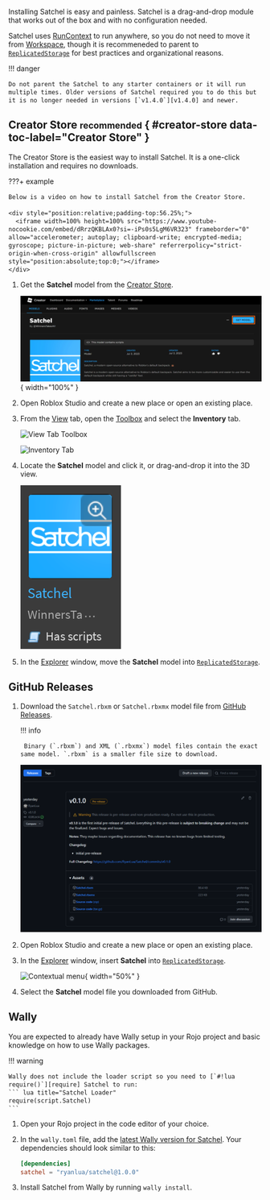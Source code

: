 Installing Satchel is easy and painless. Satchel is a drag-and-drop module that works out of the box and with no configuration needed.

Satchel uses [RunContext] to run anywhere, so you do not need to move it from [Workspace], though it is recommeneded to parent to [`ReplicatedStorage`][ReplicatedStorage] for best practices and organizational reasons.

!!! danger

    Do not parent the Satchel to any starter containers or it will run multiple times. Older versions of Satchel required you to do this but it is no longer needed in versions [`v1.4.0`][v1.4.0] and newer.

  [RunContext]: https://devforum.roblox.com/t/1938784
  [Workspace]: https://create.roblox.com/docs/reference/engine/classes/Workspace
  [ReplicatedStorage]: https://create.roblox.com/docs/reference/engine/classes/ReplicatedStorage
  [v1.4.0]: https://github.com/RyanLua/Satchel/releases/tag/v1.4.0

## Creator Store <small>recommended</small> { #creator-store data-toc-label="Creator Store" }

The Creator Store is the easiest way to install Satchel. It is a one-click installation and requires no downloads.

???+ example

    Below is a video on how to install Satchel from the Creator Store.

    <div style="position:relative;padding-top:56.25%;">
      <iframe width=100% height=100% src="https://www.youtube-nocookie.com/embed/dRrzQKBLAx0?si=-iPs0s5LgM6VR323" frameborder="0" allow="accelerometer; autoplay; clipboard-write; encrypted-media; gyroscope; picture-in-picture; web-share" referrerpolicy="strict-origin-when-cross-origin" allowfullscreen style="position:absolute;top:0;"></iframe>
    </div>

1. Get the **Satchel** model from the [Creator Store].

    ![Creator Store](assets/creator-store.png){ width="100%" }

1. Open Roblox Studio and create a new place or open an existing place.

1. From the [View] tab, open the [Toolbox] and select the **Inventory** tab.

    ![View Tab Toolbox](https://prod.docsiteassets.roblox.com/assets/studio/general/View-Tab-Toolbox.png)

    ![Inventory Tab](https://prod.docsiteassets.roblox.com/assets/studio/toolbox/Inventory-Tab.png)

1. Locate the **Satchel** model and click it, or drag-and-drop it into the 3D view.

    ![Toolbox](assets/store-card.png)

1. In the [Explorer] window, move the **Satchel** model into [`ReplicatedStorage`][ReplicatedStorage].

  [Creator Store]: https://create.roblox.com/store/asset/13947506401
  [View]: https://create.roblox.com/docs/studio/view-tab
  [Toolbox]: https://create.roblox.com/docs/projects/assets/toolbox
  [Explorer]: https://create.roblox.com/docs/studio/explorer

## GitHub Releases

1. Download the `Satchel.rbxm` or `Satchel.rbxmx` model file from [GitHub Releases].

    !!! info

        Binary (`.rbxm`) and XML (`.rbxmx`) model files contain the exact same model. `.rbxm` is a smaller file size to download.

    ![GitHub Release](assets/github-releases.png)

1. Open Roblox Studio and create a new place or open an existing place.

1. In the [Explorer] window, insert **Satchel** into [`ReplicatedStorage`][ReplicatedStorage].

    ![Contextual menu](https://prod.docsiteassets.roblox.com/assets/studio/explorer/Context-Menu-Service.png){ width="50%" }

1. Select the **Satchel** model file you downloaded from GitHub.

  [GitHub Releases]: https://github.com/RyanLua/Satchel/releases

## Wally

You are expected to already have Wally setup in your Rojo project and basic knowledge on how to use Wally packages.

!!! warning

    Wally does not include the loader script so you need to [`#!lua require()`][require] Satchel to run:
    ``` lua title="Satchel Loader"
    require(script.Satchel)
    ```

1. Open your Rojo project in the code editor of your choice.

1. In the `wally.toml` file, add the [latest Wally version for Satchel][Wally]. Your dependencies should look similar to this:

    ``` toml title="wally.toml"
    [dependencies]
    satchel = "ryanlua/satchel@1.0.0"
    ```

1. Install Satchel from Wally by running `wally install`.

  [Wally]: https://wally.run/package/ryanlua/satchel
  [require]: https://create.roblox.com/docs/reference/engine/globals/LuaGlobals#require
